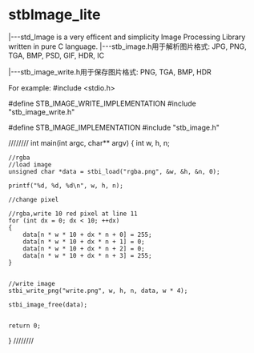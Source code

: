 # stbImage_lite

|---std_Image is a very efficent and simplicity Image Processing Library written in pure C language. 
  |---stb_image.h用于解析图片格式: JPG, PNG, TGA, BMP, PSD, GIF, HDR, IC

  |---stb_image_write.h用于保存图片格式: PNG, TGA, BMP, HDR

For example:
#include <stdio.h>

#define STB_IMAGE_WRITE_IMPLEMENTATION
#include "stb_image_write.h"

#define STB_IMAGE_IMPLEMENTATION
#include "stb_image.h"


////////
int main(int argc, char** argv)
{
    int w, h, n;

    //rgba
    //load image
    unsigned char *data = stbi_load("rgba.png", &w, &h, &n, 0);

    printf("%d, %d, %d\n", w, h, n);

    //change pixel

    //rgba,write 10 red pixel at line 11
    for (int dx = 0; dx < 10; ++dx)
    {
        data[n * w * 10 + dx * n + 0] = 255;
        data[n * w * 10 + dx * n + 1] = 0;
        data[n * w * 10 + dx * n + 2] = 0;
        data[n * w * 10 + dx * n + 3] = 255;
    }
    

    //write image
    stbi_write_png("write.png", w, h, n, data, w * 4);

    stbi_image_free(data);


    return 0;
}
////////

